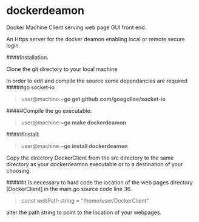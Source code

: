 # dockerdeamon
Docker Machine Client serving web page GUI front end.

An Https server for the docker deamon enabling local or remote secure login.

####Installation.

Clone the git directory to your local machine

In order to edit and compile the source some dependancies are required
#####go socket-io
>user@machine:~**go get github.com/googollee/socket-io**

#####Compile the go executable:
>user@machine:~**go make dockerdeamon**

#####Install:
>user@machine:~**go install dockerdeamon**

Copy the directory DockerClient from the src directory to the same directory as your dockerdeamon executable or to a destination of your choosing.

#####It is necessary to hard code the location of the web pages directory [DockerClient] in the main.go source code line 36.

>const webPath string = "/home/user/DockerClient"

alter the path string to point to the location of your webpages.
